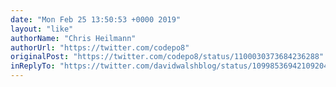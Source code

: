 ```yaml
---
date: "Mon Feb 25 13:50:53 +0000 2019"
layout: "like"
authorName: "Chris Heilmann"
authorUrl: "https://twitter.com/codepo8"
originalPost: "https://twitter.com/codepo8/status/1100030373684236288"
inReplyTo: "https://twitter.com/davidwalshblog/status/1099853694210920450"
---
```

